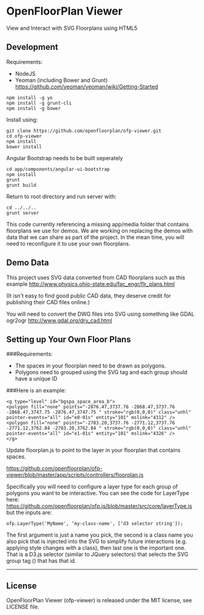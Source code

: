 # OpenFloorPlan Viewer

View and Interact with SVG Floorplans using HTML5


## Development

Requirements:

 - NodeJS
 - Yeoman (including Bower and Grunt) https://github.com/yeoman/yeoman/wiki/Getting-Started


```
npm install -g yo
npm install -g grunt-cli
npm install -g bower
```


Install using:

```
git clone https://github.com/openfloorplan/ofp-viewer.git
cd ofp-viewer
npm install
bower install
```

Angular Bootstrap needs to be built seperately

```
cd app/components/angular-ui-bootstrap
npm install
grunt
grunt build
```


Return to root directory and run server with:

    cd ../../..
    grunt server

This code currently referencing a missing app/media folder that contains floorplans we use for demos.
We are working on replacing the demos with data that we can share as part of the project.
In the mean time, you will need to reconfigure it to use your own floorplans.

## Demo Data

This project uses SVG data converted from CAD floorplans such as this example http://www.physics.ohio-state.edu/fac_engr/flr_plans.html

(It isn't easy to find good public CAD data, they deserve credit for publishing their CAD files online.)

You will need to convert the DWG files into SVG using something like GDAL ogr2ogr http://www.gdal.org/drv_cad.html


## Setting up Your Own Floor Plans

###Requirements:

* The spaces in your floorplan need to be drawn as polygons.
* Polygons need to grouped using the SVG <g> tag and each group should have a unique ID

###Here is an example:

```
<g type="level" id="bgspa_space_area_b">
<polygon fill="none" points="-2876.47,3737.76 -2868.47,3737.76 -2868.47,3747.75 -2876.47,3747.75 " stroke="rgb(0,0,0)" class="unhl"  pointer-events="all" id="e0-01s" entity="101" mslink="4312" />
<polygon fill="none" points="-2783.20,3737.76 -2771.12,3737.76 -2771.12,3762.84 -2783.20,3762.84 " stroke="rgb(0,0,0)" class="unhl"  pointer-events="all" id="e1-01s" entity="101" mslink="4326" />
</g> 
```

Update floorplan.js to point to the layer in your floorplan that contains spaces. 

https://github.com/openfloorplan/ofp-viewer/blob/master/app/scripts/controllers/floorplan.js

Specifically you will need to configure a layer type for each group of polygons you want to be interactive. You can see the code for LayerType here: https://github.com/openfloorplan/ofp.js/blob/master/src/core/layerType.js but the inputs are:

```
ofp.LayerType('MyName', ‘my-class-name', [‘d3 selector string']);
```

The first argument is just a name you pick, the second is a class name you also pick that is injected into the SVG to simplify future interactions (e.g. applying style changes with a class), then last one is the important one. That is a D3.js selector (similar to JQuery selectors) that selects the SVG group tag (<g>) that has that id. 

----------------


## License

OpenFloorPlan Viewer (ofp-viewer) is released under the MIT license, see LICENSE file.

